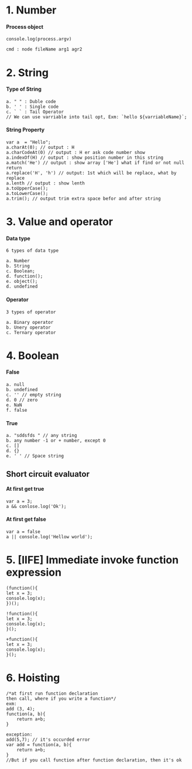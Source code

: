 # 1. Number

#### Process object 

```composer log
console.log(process.argv)

cmd : node fileName arg1 agr2
```

# 2. String
#### Type of String
```composer log
a. " " : Duble code
b. ' ' : Single code
c. ` ` : Tail Operator
// We can use varriable into tail opt, Exm: `hello ${varriableName}`;
```
#### String Property

```composer log
var a  = "Hello";
a.charAt(0); // output : H
a.charCodeAt(0) // output : H er ask code number show
a.indexOf(H) // output : show position number in this string
a.match('He') // output : show array ['He'] what if find or not null return
a.replace('H', 'h') // output: 1st which will be replace, what by replace
a.lenth // output : show lenth
a.toUpperCase();
a.toLowerCase();
a.trim(); // output trim extra space befor and after string
```

# 3. Value and operator 
#### Data type
```composer log
6 types of data type 

a. Number
b. String
c. Boolean;
d. function();
e. object();
d. undefined
```

#### Operator
```composer log
3 types of operator

a. Binary operator
b. Unery operator
c. Ternary operator
```

# 4. Boolean
#### False 
```composer log
a. null
b. undefined
c. '' // empty string
d. 0 // zero
e. NaN
f. false
```

#### True
```composer log
a. "sddsfds " // any string
b. any number -1 or + number, except 0
c. []
d. {}
e. ' ' // Space string
```

## Short circuit evaluator
#### At first get true
```composer log
var a = 3;
a && conlose.log('Ok');
```
#### At first get false
```composer log
var a = false
a || console.log('Hellow world');
```

# 5. [IIFE] Immediate invoke function expression
```composer log
(function(){
let x = 3;
console.log(x);
})();

!function(){
let x = 3;
console.log(x);
}();

+function(){
let x = 3;
console.log(x);
}();
```


# 6. Hoisting 

```composer log
/*at first run function declaration
then call, where if you write a function*/
exm:
add (3, 4);
function(a, b){
    return a+b;
}

exception:
add(5,7); // it's occurded error
var add = function(a, b){
    return a+b;
}
//But if you call function after function declaration, then it's ok 
```






